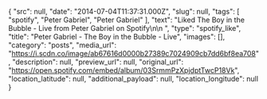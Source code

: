 {
  "src": null,
  "date": "2014-07-04T11:37:31.000Z",
  "slug": null,
  "tags": [
    "spotify",
    "Peter Gabriel",
    "Peter Gabriel"
  ],
  "text": "Liked The Boy in the Bubble - Live from Peter Gabriel on Spotify\n\n ",
  "type": "spotify_like",
  "title": "Peter Gabriel - The Boy in the Bubble - Live",
  "images": [],
  "category": "posts",
  "media_url": "https://i.scdn.co/image/ab67616d0000b27389c7024909cb7dd6bf8ea708",
  "description": null,
  "preview_url": null,
  "original_url": "https://open.spotify.com/embed/album/03SrmmPzXpjdptTwcP18Vk",
  "location_latitude": null,
  "additional_payload": null,
  "location_longitude": null
}